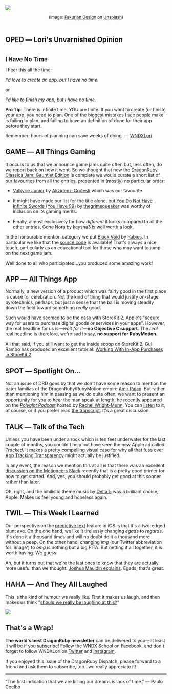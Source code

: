 <div style="display:none;font−size:0;line−height:0;max−height:0;mso−hide:all">DRD087: It's all about making the best use of your time.'</div>

![](https://dragonrubydispatch.com/assets/images/fakurian-design-590x400.png)

<div style="font-size: small; text-align: center; padding-bottom: 20px;">(image: <a href="https://unsplash.com/@fakurian?utm_source=unsplash&utm_medium=referral&utm_content=creditCopyText">Fakurian Design</a> on <a href="https://unsplash.com/s/photos/no-time-to-waste?utm_source=unsplash&utm_medium=referral&utm_content=creditCopyText">Unsplash</a>)</div>

## OPED ― Lori's Unvarnished Opinion

<div style="font-size: large; text-align: left; padding-top: 20px;"><b>I Have No Time</b></div>

I hear this all the time:

<em>I'd love to create an app, but I have no time.</em>

or

<em>I'd like to finish my app, but I have no time.</em>

<b>Pro Tip</b>: There is infinite time. YOU are finite. If you want to create (or finish) your app, you need to plan. One of the biggest mistakes I see people make is failing to plan, and failing to have an definition of done for their app before they start.

Remember: hours of planning can save weeks of doing. &#8212; [WNDXLori](/s/XXlX31)

## GAME ― All Things Gaming

It occurs to us that we announce game jams quite often but, less often, do we report back on how it went. So we thought that now the [DragonRuby Classics Jam: Gauntlet Edition](/s/vSQe8Q) is complete we would curate a short list of our favourites from [all the entries](ttps://itch.io/jam/dragonruby-classics-jam-gauntlet-edition/entries), presented in (mostly) no particular order:   

* [Valkyrie Junior](/s/1lTc1c) by [Akzidenz-Grotesk](/s/Y8hYYh) which was our favourite.

* It might have made our list for the title alone, but [You Do Not Have Infinite Swords (You Have 99)](/s/Hy566H) by  [thegrimsqueaker](/s/57v5b5) was worthy of inclusion on its gaming merits.

* Finally, almost exclusively for how <em>different</em> it looks compared to all the other entries, [Gone Nora](/s/9BByBy) by [keysha3](/s/S3w3w3) is well worth a look.

In the honourable mention category we put [Black Void](/s/7n7nn8) by [Rabios](/s/1ss1PE). In particular we like that the [source code](/s/ZtiZi0) is available! That's always a nice touch, particularly as an educational tool for those who may want to jump on the next game jam.

Well done to all who participated...you produced some amazing work!

## APP ― All Things App

Normally, a new version of a product which was fairly good in the first place is cause for celebration. Not the kind of thing that would justify on-stage pyrotechnics, perhaps, but just a sense that the ball is moving steadily down the field toward something <em>really</em> good.

Such would have seemed to be the case with [StoreKit 2](/s/9Mii1a), Apple's "secure way for users to purchase digital goods or services in your apps". However, the real headline for us is&#8212;<em>wait for it</em>&#8212;<b>no Objective C support</b>. The <em>real</em> real headline is therefore, we're sad to say, <b>no support for RubyMotion</b>.

All that said, if you still want to get the inside scoop on StoreKit 2, Gui Rambo has produced an excellent tutorial: [Working With In-App Purchases in StoreKit 2](/s/2q4qIq)  

## SPOT ― Spotlight On…

Not an issue of DRD goes by that we don't have some reason to mention the pater familias of the DragonRuby/RubyMotion empire [Amir Rajan](/s/u2222u). But rather than mentioning him in passing as we do quite often, we want to present an opportunity for you to hear the man speak at length: he recently appeared on the <em>[Polyglot Podcast](/s/OOGOOl)</em> hosted by [Rachel Wright-Munn](/s/JhP8hn). You can [listen](/s/fXQ1uQ) to it, of course, or if you prefer read [the transcript](/s/qBi8i1). It's a great discussion.

## TALK ― Talk of the Tech

Unless you have been under a rock which is ten feet underwater for the last couple of months, you couldn't help but have seen the new Apple ad called <em>[Tracked](/s/P9w89T)</em>. It makes a pretty compelling visual case for why all that fuss over [App Tracking Transparency](/s/9TmrMM) might actually be justified.

In any event, the reason we mention this at all is that there was an excellent [discussion on the Motioneers Slack](/s/22GDDb) recently that is a pretty good primer for how to get started. And, yes, you should probably get good at this sooner rather than later.

Oh, right, and the nihilistic theme music by [Delta 5](/s/0kr909) was a brilliant choice, Apple. Makes us feel young and hopeless again.

## TWIL ― This Week I Learned

Our perspective on the [predictive text](/s/E8a1E8) feature in iOS is that it's a two-edged blunt axe. On the one hand, we like it tirelessly changing <em>egads</em> to <em>regards</em>. It's done it a thousand times and will no doubt do it a thousand more without a peep. On the other hand, changing <em>img</em> (our Twitter abbreviation for 'image') to <em>omg</em> is nothing but a big PITA. But netting it all together, it is worth having. We guess.

Ah, but it turns out that we're the last ones to know that they are actually more useful than we thought. [Joshua Mauldin explains](/s/BuBu8t). Egads, that's great.

## HAHA ― And They All Laughed

This is the kind of humour we really like. First it makes us laugh, and then makes us think "[should we really be laughing at this?](/s/gDg2Dl)"

![](https://dragonrubydispatch.com/assets/images/dev-qa-590x326.png)

## That's a Wrap!

**The world's best DragonRuby newsletter** can be delivered to you—at least it will be if you [subscribe](/s/34U3ja)! Follow the WNDX School on [Facebook](/s/DDxPp8), and don't forget to follow WNDXLori on [Twitter](/s/xL4L6L) and [Instagram](/s/O6l26O).

If you enjoyed this issue of the DragonRuby Dispatch, please forward to a friend and ask them to subscribe, too...we really appreciate it!

<hr/>

“The first indication that we are killing our dreams is lack of time.” &#8212; Paulo Coelho
